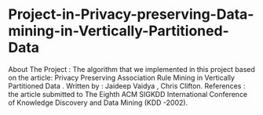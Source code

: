 # Project-in-Privacy-preserving-Data-mining-in-Vertically-Partitioned-Data

About The Project :
The algorithm that we implemented in this project based on the article: Privacy Preserving Association Rule Mining in Vertically Partitioned Data . 
Written by : Jaideep Vaidya , Chris Clifton. References : the article submitted to The Eighth ACM SIGKDD International Conference of Knowledge Discovery and Data Mining (KDD -2002).
